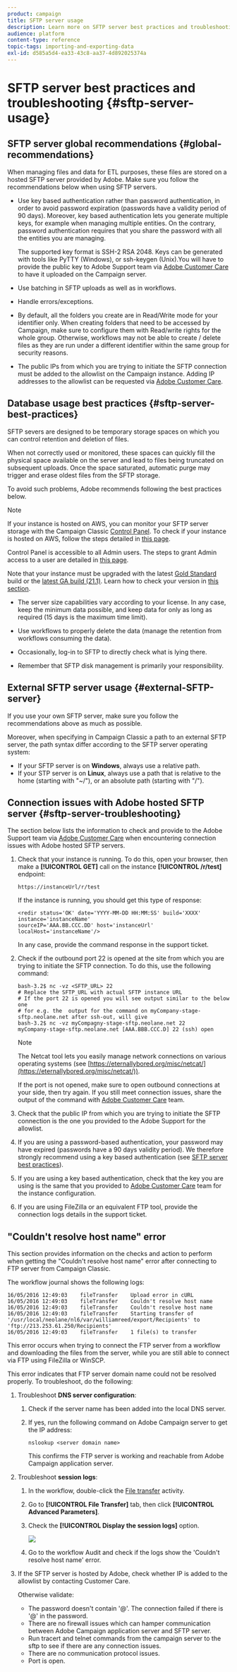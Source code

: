 ```yaml
---
product: campaign
title: SFTP server usage
description: Learn more on SFTP server best practices and troubleshooting.
audience: platform
content-type: reference
topic-tags: importing-and-exporting-data
exl-id: d585a5d4-ea33-43c8-aa37-4d892025374a
---
```

# SFTP server best practices and troubleshooting {#sftp-server-usage}

## SFTP server global recommendations {#global-recommendations}

When managing files and data for ETL purposes, these files are stored on a hosted SFTP server provided by Adobe. Make sure you follow the recommendations below when using SFTP servers.

* Use key based authentication rather than password authentication, in order to avoid password expiration (passwords have a validity period of 90 days). Moreover, key based authentication lets you generate multiple keys, for example when managing multiple entities. On the contrary, password authentication requires that you share the password with all the entities you are managing.

  The supported key format is SSH-2 RSA 2048. Keys can be generated with tools like PyTTY (Windows), or ssh-keygen (Unix).You will have to provide the public key to Adobe Support team via [Adobe Customer Care](https://helpx.adobe.com/enterprise/admin-guide.html/enterprise/using/support-for-experience-cloud.ug.html) to have it uploaded on the Campaign server. 

* Use batching in SFTP uploads as well as in workflows.

* Handle errors/exceptions.

* By default, all the folders you create are in Read/Write mode for your identifier only. When creating folders that need to be accessed by Campaign, make sure to configure them with Read/write rights for the whole group. Otherwise, workflows may not be able to create / delete files as they are run under a different identifier within the same group for security reasons.

* The public IPs from which you are trying to initiate the SFTP connection must be added to the allowlist on the Campaign instance. Adding IP addresses to the allowlist can be requested via [Adobe Customer Care](https://helpx.adobe.com/enterprise/admin-guide.html/enterprise/using/support-for-experience-cloud.ug.html).

## Database usage best practices {#sftp-server-best-practices}

SFTP severs are designed to be temporary storage spaces on which you can control retention and deletion of files.

When not correctly used or monitored, these spaces can quickly fill the physical space available on the server and lead to files being truncated on subsequent uploads. Once the space saturated, automatic purge may trigger and erase oldest files from the SFTP storage.

To avoid such problems, Adobe recommends following the best practices below.

>[!NOTE]
>
>If your instance is hosted on AWS, you can monitor your SFTP server storage with the Campaign Classic [Control Panel](https://experienceleague.adobe.com/docs/control-panel/using/sftp-management/sftp-storage-management.html). To check if your instance is hosted on AWS, follow the steps detailed in [this page](https://experienceleague.adobe.com/docs/control-panel/using/faq.html).
>
>Control Panel is accessible to all Admin users. The steps to grant Admin access to a user are detailed in [this page](https://experienceleague.adobe.com/docs/control-panel/using/discover-control-panel/managing-permissions.html?lang=en#discover-control-panel).
>
>Note that your instance must be upgraded with the latest [Gold Standard](../../rn/using/gs-overview.md) build or the [latest GA build (21.1)](../../rn/using/latest-release.md). Learn how to check your version in [this section](../../platform/using/launching-adobe-campaign.md#getting-your-campaign-version).

* The server size capabilities vary according to your license. In any case, keep the minimum data possible, and keep data for only as long as required (15 days is the maximum time limit).

* Use workflows to properly delete the data (manage the retention from workflows consuming the data).

* Occasionally, log-in to SFTP to directly check what is lying there.

* Remember that SFTP disk management is primarily your responsibility.

## External SFTP server usage {#external-SFTP-server}

If you use your own SFTP server, make sure you follow the recommendations above as much as possible.

Moreover, when specifying in Campaign Classic a path to an external SFTP server, the path syntax differ according to the SFTP server operating system:

* If your SFTP server is on **Windows**, always use a relative path.
* If your STP server is on **Linux**, always use a path that is relative to the home (starting with "~/"), or an absolute path (starting with "/").

## Connection issues with Adobe hosted SFTP server {#sftp-server-troubleshooting}

The section below lists the information to check and provide to the Adobe Support team via [Adobe Customer Care](https://helpx.adobe.com/enterprise/admin-guide.html/enterprise/using/support-for-experience-cloud.ug.html) when encountering connection issues with Adobe hosted SFTP servers.

1. Check that your instance is running. To do this, open your browser, then make a **[!UICONTROL GET]** call on the instance **[!UICONTROL /r/test]** endpoint:

   ```
   https://instanceUrl/r/test
   ```

   If the instance is running, you should get this type of response:

   ```
   <redir status='OK' date='YYYY-MM-DD HH:MM:SS' build='XXXX' instance='instanceName'
   sourceIP='AAA.BB.CCC.DD' host='instanceUrl' localHost='instanceName'/>
   ```

   In any case, provide the command response in the support ticket.

1. Check if the outbound port 22 is opened at the site from which you are trying to initiate the SFTP connection. To do this, use the following command:

   ```
   bash-3.2$ nc -vz <SFTP_URL> 22
   # Replace the SFTP_URL with actual SFTP instance URL
   # If the port 22 is opened you will see output similar to the below one
   # for e.g. the  output for the command on myCompany-stage-sftp.neolane.net after ssh-out, will give
   bash-3.2$ nc -vz myCompagny-stage-sftp.neolane.net 22
   myCompany-stage-sftp.neolane.net [AAA.BBB.CCC.D] 22 (ssh) open
   ```

   >[!NOTE]
   >
   >The Netcat tool lets you easily manage network connections on various operating systems (see [https://eternallybored.org/misc/netcat/](https://eternallybored.org/misc/netcat/)).

   If the port is not opened, make sure to open outbound connections at your side, then try again. If you still meet connection issues, share the output of the command with [Adobe Customer Care](https://helpx.adobe.com/enterprise/admin-guide.html/enterprise/using/support-for-experience-cloud.ug.html) team.

1. Check that the public IP from which you are trying to initiate the SFTP connection is the one you provided to the Adobe Support for the allowlist.
1. If you are using a password-based authentication, your password may have expired (passwords have a 90 days validity period). We therefore strongly recommend using a key based authentication (see [SFTP server best practices](#sftp-server-best-practices)).
1. If you are using a key based authentication, check that the key you are using is the same that you provided to [Adobe Customer Care](https://helpx.adobe.com/enterprise/admin-guide.html/enterprise/using/support-for-experience-cloud.ug.html) team for the instance configuration.
1. If you are using FileZilla or an equivalent FTP tool, provide the connection logs details in the support ticket.

## "Couldn't resolve host name" error

This section provides information on the checks and action to perform when getting the "Couldn't resolve host name" error after connecting to FTP server from Campaign Classic.

The workflow journal shows the following logs:

```
16/05/2016 12:49:03    fileTransfer    Upload error in cURL
16/05/2016 12:49:03    fileTransfer    Couldn't resolve host name
16/05/2016 12:49:03    fileTransfer    Couldn't resolve host name
16/05/2016 12:49:03    fileTransfer    Starting transfer of '/usr/local/neolane/nl6/var/williamreed/export/Recipients' to 'ftp://213.253.61.250/Recipients'
16/05/2016 12:49:03    fileTransfer    1 file(s) to transfer
```

This error occurs when trying to connect the FTP server from a workflow and downloading the files from the server, while you are still able to connect via FTP using FileZilla or WinSCP.

This error indicates that FTP server domain name could not be resolved properly. To troubleshoot, do the following:

1. Troubleshoot **DNS server configuration**:

   1. Check if the server name has been added into the local DNS server.
   1. If yes, run the following command on Adobe Campaign server to get the IP address:

      `nslookup <server domain name>`

      This confirms the FTP server is working and reachable from Adobe Campaign application server.

1. Troubleshoot **session logs**:

   1. In the workflow, double-click the [File transfer](../../../common/workflow/using/file-transfer.md) activity.
   1. Go to **[!UICONTROL File Transfer]** tab, then click **[!UICONTROL Advanced Parameters]**.
   1. Check the **[!UICONTROL Display the session logs]** option.

      ![](assets/sftp-error-display-logs.png)

   1. Go to the workflow Audit and check if the logs show the 'Couldn't resolve host name' error.

1. If the SFTP server is hosted by Adobe, check whether IP is added to the allowlist by contacting Customer Care.

      Otherwise validate:

      * The password doesn't contain '@'. The connection failed if there is '@' in the password.
      * There are no firewall issues which can hamper communication between Adobe Campaign application server and SFTP server.
      * Run tracert and telnet commands from the campaign server to the sftp to see if there are any connection issues.
      * There are no communication protocol issues.
      * Port is open.
